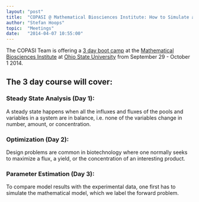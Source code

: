 ```yaml
---
layout: "post"
title:  "COPASI @ Mathematical Biosciences Institute: How to Simulate and Analyze Your Cancer Models with COPASI"
author: "Stefan Hoops"
topic:  "Meetings"
date:   "2014-04-07 10:55:00"
---
```


The COPASI Team is offering a [3 day boot camp](http://mbi.osu.edu/event/?id=757) at the
[Mathematical Biosciences Institute](http://mbi.osu.edu/) at
[Ohio State University](http://www.osu.edu/) from September 29 - October 1 2014. 

## The 3 day course will cover:

### Steady State Analysis (Day 1): 
A steady state happens when all the influxes and fluxes of the pools
and variables in a system are in balance, i.e. none of the variables
change in number, amount, or concentration.

### Optimization (Day 2):
Design problems are common in biotechnology where one normally seeks
to maximize a flux, a yield, or the concentration of an interesting
product.

### Parameter Estimation (Day 3):
To compare model results with the experimental data, one first has to
simulate the mathematical model, which we label the forward problem.


